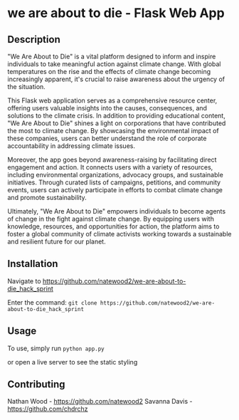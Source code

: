# we are about to die - Flask Web App 

## Description
"We Are About to Die" is a vital platform designed to inform and inspire individuals to take meaningful action against climate change. With global temperatures on the rise and the effects of climate change becoming increasingly apparent, it's crucial to raise awareness about the urgency of the situation.

This Flask web application serves as a comprehensive resource center, offering users valuable insights into the causes, consequences, and solutions to the climate crisis. In addition to providing educational content, "We Are About to Die" shines a light on corporations that have contributed the most to climate change. By showcasing the environmental impact of these companies, users can better understand the role of corporate accountability in addressing climate issues.

Moreover, the app goes beyond awareness-raising by facilitating direct engagement and action. It connects users with a variety of resources, including environmental organizations, advocacy groups, and sustainable initiatives. Through curated lists of campaigns, petitions, and community events, users can actively participate in efforts to combat climate change and promote sustainability.

Ultimately, "We Are About to Die" empowers individuals to become agents of change in the fight against climate change. By equipping users with knowledge, resources, and opportunities for action, the platform aims to foster a global community of climate activists working towards a sustainable and resilient future for our planet.

## Installation
Navigate to https://github.com/natewood2/we-are-about-to-die_hack_sprint

Enter the command: ```git clone https://github.com/natewood2/we-are-about-to-die_hack_sprint```

## Usage
To use, simply run ```python app.py```

or open a live server to see the static styling

## Contributing
Nathan Wood - https://github.com/natewood2
Savanna Davis - https://github.com/chdrchz